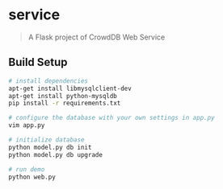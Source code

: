 # service

> A Flask project of CrowdDB Web Service

## Build Setup

``` bash
# install dependencies
apt-get install libmysqlclient-dev
apt-get install python-mysqldb
pip install -r requirements.txt

# configure the database with your own settings in app.py
vim app.py

# initialize database 
python model.py db init
python model.py db upgrade

# run demo
python web.py

```
